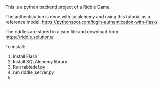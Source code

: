 This is a python backend project of a Riddle Game.

The authentication is done with sqlalchemy and using this tutorial as a reference model.
https://pythonspot.com/login-authentication-with-flask/

The riddles are stored in a json file and download from https://riddle.solutions/

To install:
1. Install Flash
2. Install SQLAlchemy library
3. Run tabledef.py
4. run riddle_server.py
5. 
